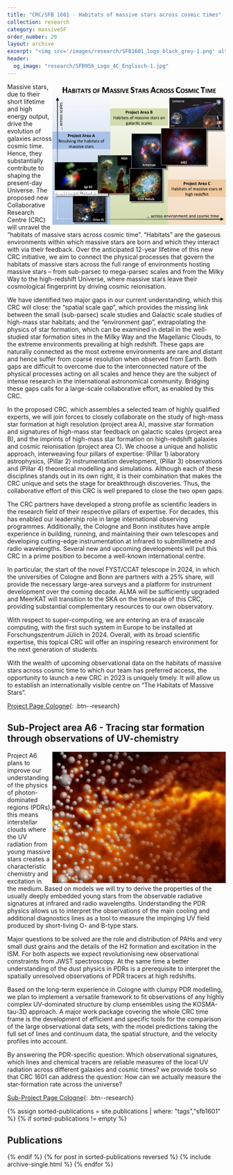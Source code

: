 ```yaml
---
title: "CRC/SFB 1601 - Habitats of massive stars across cosmic times"
collection: research
category: massiveSF
order_number: 20
layout: archive
excerpt: "<img src='/images/research/SFB1601_logo_black_grey-1.png' alt=''>"
header:
  og_image: "research/SFB956_Logo_4C_Englisch-1.jpg"
---
```


<img align="right" src="/images/research/1_SFB2023_overview_title_asm.png" width='400'>

Massive stars, due to their short lifetime and high energy output, drive the evolution of galaxies across cosmic time. Hence, they substantially contribute to shaping the present-day Universe. The proposed new Collaborative Research Centre (CRC) will unravel the “habitats of massive stars across cosmic time”. “Habitats” are the gaseous environments within which massive stars are born and which they interact with via their feedback. Over the anticipated 12-year lifetime of this new CRC initiative, we aim to connect the physical processes that govern the habitats of massive stars across the full range of environments hosting massive stars – from sub-parsec to mega-parsec scales and from the Milky Way to the high-redshift Universe, where massive stars leave their cosmological fingerprint by driving cosmic reionisation.

We have identified two major gaps in our current understanding, which this CRC will close: the “spatial scale gap”, which provides the missing link between the small (sub-parsec) scale studies and Galactic scale studies of high-mass star habitats; and the “environment gap”, extrapolating the physics of star formation, which can be examined in detail in the well-studied star formation sites in the Milky Way and the Magellanic Clouds, to the extreme environments prevailing at high redshift. These gaps are naturally connected as the most extreme environments are rare and distant and hence suffer from coarse resolution when observed from Earth. Both gaps are difficult to overcome due to the interconnected nature of the physical processes acting on all scales and hence they are the subject of intense research in the international astronomical community. Bridging these gaps calls for a large-scale collaborative effort, as enabled by this CRC.

In the proposed CRC, which assembles a selected team of highly qualified experts, we will join forces to closely collaborate on the study of
high-mass star formation at high resolution (project area A),
massive star formation and signatures of high-mass star feedback on galactic scales (project area B), and
the imprints of high-mass star formation on high-redshift galaxies and cosmic reionisation (project area C).
We choose a unique and holistic approach, interweaving four pillars of expertise: (Pillar 1) laboratory astrophysics, (Pillar 2) instrumentation development, (Pillar 3) observations and (Pillar 4) theoretical modelling and simulations.
Although each of these disciplines stands out in its own right, it is their combination that makes the CRC unique and sets the stage for breakthrough discoveries. Thus, the collaborative effort of this CRC is well prepared to close the two open gaps.

The CRC partners have developed a strong profile as scientific leaders in the research field of their respective pillars of expertise. For decades, this has enabled our leadership role in large international observing programmes. Additionally, the Cologne and Bonn institutes have ample experience in building, running, and maintaining their own telescopes and developing cutting-edge instrumentation at infrared to submillimetre and radio wavelengths. Several new and upcoming developments will put this CRC in a prime position to become a well-known international centre.

In particular, the start of the novel FYST/CCAT telescope in 2024, in which the universities of Cologne and Bonn are partners with a 25% share, will provide the necessary large-area surveys and a platform for instrument development over the coming decade. ALMA will be sufficiently upgraded and MeerKAT will transition to the SKA on the timescale of this CRC, providing substantial complementary resources to our own observatory.

With respect to super-computing, we are entering an era of exascale computing, with the first such system in Europe to be installed at Forschungszentrum Jülich in 2024. Overall, with its broad scientific expertise, this topical CRC will offer an inspiring research environment for the next generation of students.

With the wealth of upcoming observational data on the habitats of massive stars across cosmic time to which our team has preferred access, the opportunity to launch a new CRC in 2023 is uniquely timely. It will allow us to establish an internationally visible centre on “The Habitats of Massive Stars”.

[Project Page Cologne](https://sfb1601.astro.uni-koeln.de/){: .btn--research}

## Sub-Project area A6 - Tracing star formation through observations of UV-chemistry

<img align="right" src="/images/research/clumpy-compose-2.jpg" width='400'>

Project A6 plans to improve our understanding of the physics of photon-dominated regions (PDRs), this means interstellar clouds where the UV radiation from young massive stars creates a characteristic chemistry and excitation in the medium. Based on models we will try to derive the properties of  the usually deeply embedded young stars from the observable radiative signatures at infrared and radio wavelengths. Understanding the PDR physics allows us to interpret the observations of the main cooling and additional diagnostics lines as a tool to measure the impinging UV field produced by short-living O- and B-type stars.


Major questions to be solved are the role and distribution of PAHs and very small dust grains and the details of the H2 formation and excitation in the ISM. For both aspects we expect revolutionising new observational constraints from JWST spectroscopy. At the same time a better understanding of the dust physics in PDRs is a prerequisite to interpret the spatially unresolved observations of PDR tracers at high redshifts.

Based on the long-term experience in Cologne with clumpy PDR modelling, we plan to implement a versatile framework to fit observations of any highly complex UV-dominated structure by clump ensembles using the KOSMA-tau-3D approach. A major work package covering the whole CRC time frame is the development of efficient and specific tools for the comparison of the large observational data sets, with the model predictions taking the full set of lines and continuum data, the spatial structure, and the velocity profiles into account.

By answering the PDR-specific question: Which observational signatures, which lines and chemical tracers are reliable measures of the local UV radiation across different galaxies and cosmic times? we provide tools so that CRC 1601 can address the question: How can we actually measure the star-formation rate across the universe?

[Sub-Project Page Cologne](https://sfb1601.astro.uni-koeln.de/projects/projecta/a6/){: .btn--research}


{% assign sorted-publications = site.publications | where: "tags","sfb1601" %}
{% if sorted-publications != empty %}
## Publications
{% endif %}
{% for post in sorted-publications reversed %}
    {% include archive-single.html %}
{% endfor %}
